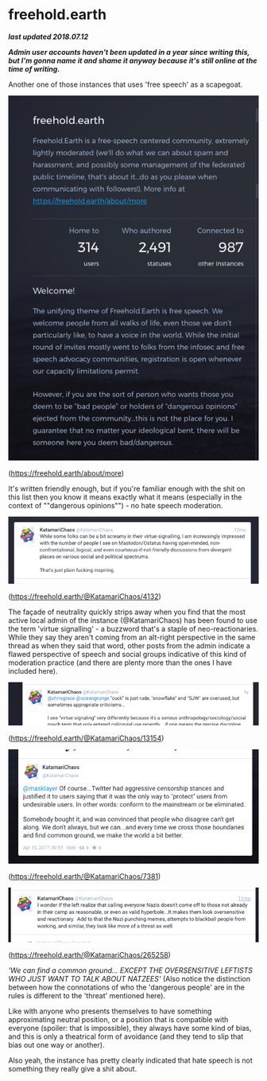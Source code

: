 # freehold.earth

***last updated 2018.07.12***

***Admin user accounts haven't been updated in a year since writing this, but I'm gonna name it and shame it anyway because it's still online at the time of writing.***

Another one of those instances that uses 'free speech' as a scapegoat.

![](rules.png)

(https://freehold.earth/about/more)

It's written friendly enough, but if you're familiar enough with the shit on this list then you know it means exactly what it means (especially in the context of ""dangerous opinions"") - no hate speech moderation.

![](freehold_earth_4132.png)

(https://freehold.earth/@KatamariChaos/4132)


The façade of neutrality quickly strips away when you find that the most active local admin of the instance (@KatamariChaos) has been found to use the term 'virtue signalling' - a buzzword that's a staple of neo-reactionaries. While they say they aren't coming from an alt-right perspective in the same thread as when they said that word, other posts from the admin indicate a flawed perspective of speech and social groups indicative of this kind of moderation practice (and there are plenty more than the ones I have included here).

![](freehold_earth_13154.png)

(https://freehold.earth/@KatamariChaos/13154)

![](freehold_earth_7381.png)

(https://freehold.earth/@KatamariChaos/7381)


![](freehold_earth_265258.png)

(https://freehold.earth/@KatamariChaos/265258)

*'We can find a common ground... EXCEPT THE OVERSENSITIVE LEFTISTS WHO JUST WANT TO TALK ABOUT NATZEES'* (Also notice the distinction between how the connotations of who the 'dangerous people' are in the rules is different to the 'threat' mentioned here).

Like with anyone who presents themselves to have something approximating neutral position, or a position that is compatible with everyone (spoiler: that is impossible), they always have some kind of bias, and this is only a theatrical form of avoidance (and they tend to slip that bias out one way or another).

Also yeah, the instance has pretty clearly indicated that hate speech is not something they really give a shit about.